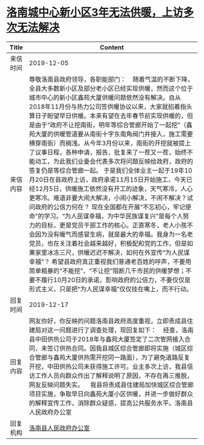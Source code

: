 # <a href="http://www.shangluo.gov.cn/zmhd/ldxxxx.jsp?urltype=leadermail.LeaderMailContentUrl&wbtreeid=1112&leadermailid=5597">洛南城中心新小区3年无法供暖，上访多次无法解决</a>
| Title |                                                                                                                                                                                                                                                                                                                                         Content                                                                                                                                                                                                                                                                                                                                          |
|:-----:|------------------------------------------------------------------------------------------------------------------------------------------------------------------------------------------------------------------------------------------------------------------------------------------------------------------------------------------------------------------------------------------------------------------------------------------------------------------------------------------------------------------------------------------------------------------------------------------------------------------------------------------------------------------------------------------|
| 来信时间  | 2019-12-05                                                                                                                                                                                                                                                                                                                                                                                                                                                                                                                                                                                                                                                                               |
| 来信内容  | 尊敬洛南县政府领导，各职能部门：    随着气温的不断下降，全县大多数新小区及部分老小区已经实现供暖，然而这个位于城市中心的新小区鑫苑大厦供暖问题依然没有解决。自从2018年11月份与热力公司签供暖协议以来，大家就掐着指头算日子盼望早日供暖。本来有望在去年春节前实现供暖的，但是由于“政府不让挖南街，明年等综合管廊开始了一起挖”（鑫苑大厦的供暖管道要从南街十字东南角阀门井接入，施工需要横穿南街）而搁浅。从今年3月份以来，南街的开挖就被提上了议事日程，各种申请，报告，批复来了一茬又一茬，始终不能动工，为此我们业委会代表多次将问题反映给政府，政府的答复仍是等综合管廊一起。 于是我们全体业主一起于19年10月20日在县政府上访，政府承诺11月15日开始施工，今天已经12月5日，供暖施工依然没有开工的迹象，天气寒冷，人心更寒冷。难道非要大闹大解决，小闹小解决，不闹不解决？试问政府的公信力何在？ 现在全国都在开展“不忘初心，牢记使命”的学习。“为人民谋幸福，为中华民族谋复兴”是每个人努力的目标，更是党员干部工作的核心。正直寒冬，老人小孩不会因为没有暖气而感冒生病，就是最大的幸福。我身为一名老党员，也在关注着社会越来越好，积极配和党的工作，但是如果家里冰冻三尺，供暖迟迟不解决，如何在外宣传“为人民谋幸福”？ 希望县政府真正重视我们普通老百姓的呼声，不要用简单粗暴的“不能挖”、“不让挖”阻断几千市民的供暖梦想；不要不履行10月20日的承诺，影响政府的公信力，不要仅仅是形式主义，只是把“为人民谋幸福”仅仅挂在嘴上，而不行动。 |
| 回复时间  | 2019-12-17                                                                                                                                                                                                                                                                                                                                                                                                                                                                                                                                                                                                                                                                               |
| 回复内容  | 网友你好，你反映的问题洛南县政府高度重视，立即责成县住建局对这一问题进行了调查处理，现回复如下：    经查，洛南县中田供热公司于2018年与鑫苑大厦签定了二次管网接入合同，未签订供热合同。因我县城区综合管廊即将实施（城区综合管廊与鑫苑大厦供热需开挖同一路面），为了避免道路反复开挖，中田供热公司未获得施工许可。业主多次上访，我县信访工作人员向群众作出了解释说明了原因，不存在再三推脱，网友反映问题失实。    我县将责成县住建局加快城区综合管廊项目实施，争取早日向鑫苑大厦小区供暖，并进一步做好群众的解释宣传工作，消除群众疑惑，提高公共服务水平。洛南县人民政府办公室                                                                                                                                                                                                                                                                                                                                                                                             |
| 回复机构  | <a href="../../category/agencies/洛南县人民政府办公室.md">洛南县人民政府办公室</a>                                                                                                                                                                                                                                                                                                                                                                                                                                                                                                                                                                                                                           |